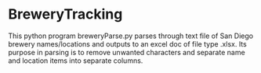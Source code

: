 # BreweryTracking

This python program breweryParse.py parses through text file of San Diego brewery names/locations and outputs to an excel doc of file type .xlsx. Its purpose in parsing is to remove unwanted characters and separate name and location items into separate columns.
